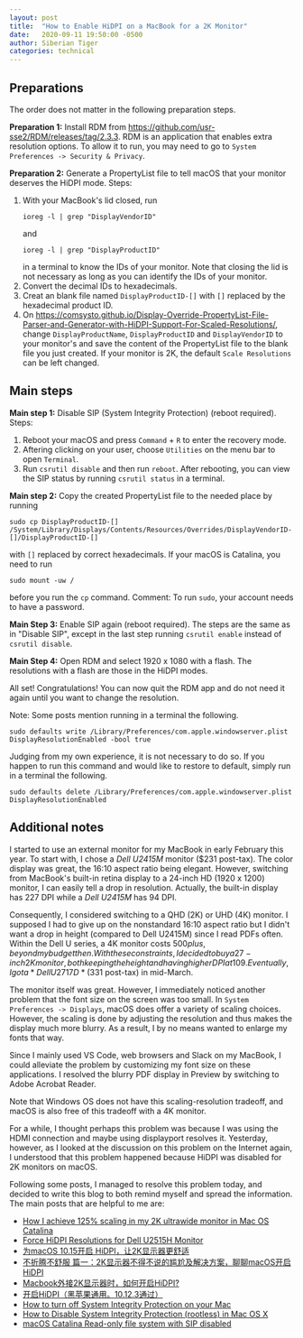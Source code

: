 ```yaml
---
layout: post
title:  "How to Enable HiDPI on a MacBook for a 2K Monitor"
date:   2020-09-11 19:50:00 -0500
author: Siberian Tiger
categories: technical
---
```


## Preparations

The order does not matter in the following preparation steps.

**Preparation 1:** Install RDM from https://github.com/usr-sse2/RDM/releases/tag/2.3.3. RDM is an application that enables extra resolution options. To allow it to run, you may need to go to `System Preferences -> Security & Privacy`.

**Preparation 2:** Generate a PropertyList file to tell macOS that your monitor deserves the HiDPI mode. Steps:
1. With your MacBook's lid closed, run 
   ```shell
   ioreg -l | grep "DisplayVendorID"
   ``` 
   and 
   ```shell 
   ioreg -l | grep "DisplayProductID"
   ``` 
   in a terminal to know the IDs of your monitor. Note that closing the lid is not necessary as long as you can identify the IDs of your monitor.
2. Convert the decimal IDs to hexadecimals.
3. Creat an blank file named `DisplayProductID-[]` with `[]` replaced by the hexadecimal product ID. 
4. On https://comsysto.github.io/Display-Override-PropertyList-File-Parser-and-Generator-with-HiDPI-Support-For-Scaled-Resolutions/, change `DisplayProductName`, `DisplayProductID` and `DisplayVendorID` to your monitor's and save the content of the PropertyList file to the blank file you just created. If your monitor is 2K, the default `Scale Resolutions` can be left changed.


## Main steps

**Main step 1:** Disable SIP (System Integrity Protection) (reboot required). Steps:
1. Reboot your macOS and press `Command` + `R` to enter the recovery mode.
2. Aftering clicking on your user, choose `Utilities` on the menu bar to open `Terminal`.
3. Run `csrutil disable` and then run `reboot`. After rebooting, you can view the SIP status by running `csrutil status` in a terminal.

**Main step 2:** Copy the created PropertyList file to the needed place by running 
```shell
sudo cp DisplayProductID-[] /System/Library/Displays/Contents/Resources/Overrides/DisplayVendorID-[]/DisplayProductID-[]
``` 
with `[]` replaced by correct hexadecimals. If your macOS is Catalina, you need to run 
```shell 
sudo mount -uw /
```
before you run the `cp` command. Comment: To run `sudo`, your account needs to have a password.

**Main Step 3:** Enable SIP again (reboot required). The steps are the same as in "Disable SIP", except in the last step running `csrutil enable` instead of `csrutil disable`.

**Main Step 4:** Open RDM and select 1920 x 1080 with a flash. The resolutions with a flash are those in the HiDPI modes. 

All set! Congratulations! You can now quit the RDM app and do not need it again until you want to change the resolution.

Note: Some posts mention running in a terminal the following.
```shell
sudo defaults write /Library/Preferences/com.apple.windowserver.plist DisplayResolutionEnabled -bool true
```
Judging from my own experience, it is not necessary to do so. If you happen to run this command and would like to restore to default, simply run in a terminal the following.
```shell
sudo defaults delete /Library/Preferences/com.apple.windowserver.plist DisplayResolutionEnabled
```

## Additional notes

I started to use an external monitor for my MacBook in early February this year. To start with, I chose a *Dell U2415M* monitor ($231 post-tax). The color display was great, the 16:10 aspect ratio being elegant. 
However, switching from MacBook's built-in retina display to a 24-inch HD (1920 x 1200) monitor, I can easily tell a drop in resolution. Actually, the built-in display has 227 DPI while a *Dell U2415M* has 94 DPI.

Consequently, I considered switching to a QHD (2K) or UHD (4K) monitor. I supposed I had to give up on the nonstandard 16:10 aspect ratio but I didn't want a drop in height (compared to Dell U2415M) since I read PDFs often. Within the Dell U series, a 4K monitor costs $500 plus, beyond my budget then.
With these constraints, I decided to buy a 27-inch 2K monitor, both keeping the height and having higher DPI at 109.
Eventually, I got a *Dell U2717D* ($331 post-tax) in mid-March.

The monitor itself was great. However, I immediately noticed another problem that the font size on the screen was too small. In `System Preferences -> Displays`, macOS does offer a variety of scaling choices. However, the scaling is done by adjusting the resolution and thus makes the display much more blurry. As a result, I by no means wanted to enlarge my fonts that way. 

Since I mainly used VS Code, web browsers and Slack on my MacBook, I could alleviate the problem by customizing my font size on these applications. I resolved the blurry PDF display in Preview by switching to Adobe Acrobat Reader.

Note that Windows OS does not have this scaling-resolution tradeoff, and macOS is also free of this tradeoff with a 4K monitor.

For a while, I thought perhaps this problem was because I was using the HDMI connection and maybe using displayport resolves it. Yesterday, however, as I looked at the discussion on this problem on the Internet again, I understood that this problem happened because HiDPI was disabled for 2K monitors on macOS.

Following some posts, I managed to resolve this problem today, and decided to write this blog to both remind myself and spread the information. The main posts that are helpful to me are:
- [How I achieve 125% scaling in my 2K ultrawide monitor in Mac OS Catalina](https://medium.com/@jrmorola/how-i-achieve-125-scaling-in-my-2k-ultrawide-monitor-in-mac-os-catalina-296ebcd19a9f)
- [Force HiDPI Resolutions for Dell U2515H Monitor](https://medium.com/comsystoreply/force-hidpi-resolutions-for-dell-u2515h-monitor-5304e5506214)
- [为macOS 10.15开启 HiDPI，让2K显示器更舒适](https://sspai.com/post/57549)
- [不折腾不舒服 篇一：2K显示器不得不说的尴尬及解决方案，聊聊macOS开启HiDPI](https://post.smzdm.com/p/alpzq4kg/)
- [Macbook外接2K显示器时，如何开启HiDPI?](https://zhuanlan.zhihu.com/p/36913571)
- [开启HiDPI（黑苹果通用。10.12.3通过）](https://www.feng.com/post/11104214)
- [How to turn off System Integrity Protection on your Mac](https://www.imore.com/how-turn-system-integrity-protection-macOS)
- [How to Disable System Integrity Protection (rootless) in Mac OS X](https://osxdaily.com/2015/10/05/disable-rootless-system-integrity-protection-mac-os-x/)
- [macOS Catalina Read-only file system with SIP disabled](https://www.reddit.com/r/macOS/comments/caiue5/macOS_catalina_readonly_file_system_with_sip/)

